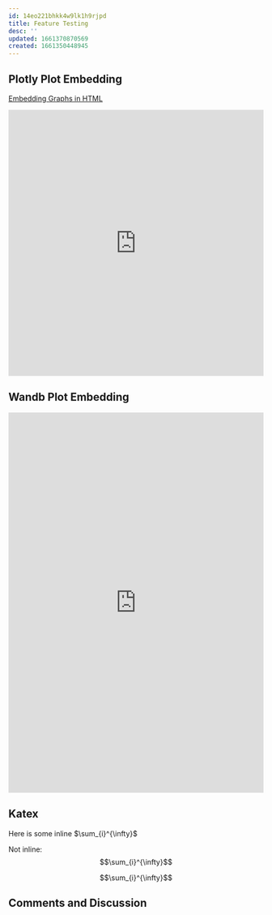 ```yaml
---
id: 14eo221bhkk4w9lk1h9rjpd
title: Feature Testing
desc: ''
updated: 1661370870569
created: 1661350448945
---
```


## Plotly Plot Embedding

[Embedding Graphs in HTML](https://plotly.com/python/embedding-plotly-graphs-in-HTML/)

<iframe id="igraph" scrolling="no" style="border:none;" seamless="seamless" src="https://plotly.com/~chris/1638.embed" height="525" width="100%"></iframe>

## Wandb Plot Embedding

<iframe width="100%" height="750" frameborder="0" scrolling="no" src="https://wandb.ai/mjvolk3/Parameter_Estimation_Nano/reports/train-pearson_corr-22-08-24-10-08-79---VmlldzoyNTIzMTM2?accessToken=k53nzo19oyb8o40q03xz3mbp8hkzf3pna57j53cgegdnoxg9c3298dpv75y7g9mj"></iframe>

## Katex

Here is some inline $\sum_{i}^{\infty}$

Not inline: $$\sum_{i}^{\infty}$$

$$\sum_{i}^{\infty}$$

## Comments and Discussion

<script src="https://giscus.app/client.js"
        data-repo="Mjvolk3/Mjvolk3"
        data-repo-id="R_kgDOH3S0WQ"
        data-category="[ENTER CATEGORY NAME HERE]"
        data-category-id="[ENTER CATEGORY ID HERE]"
        data-mapping="pathname"
        data-strict="0"
        data-reactions-enabled="1"
        data-emit-metadata="0"
        data-input-position="bottom"
        data-theme="preferred_color_scheme"
        data-lang="en"
        crossorigin="anonymous"
        async>
</script>
